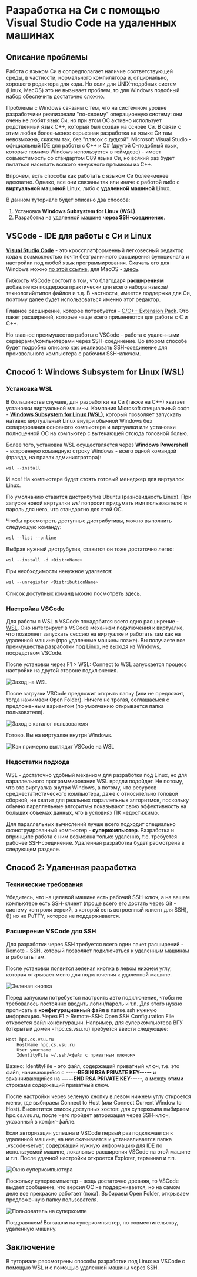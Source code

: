 # Разработка на Си с помощью Visual Studio Code на удаленных машинах

## Описание проблемы

Работа с языком Си в сопредполагает наличие соответствующей среды, в частности, нормального компилятора и, опционально, хорошего редактора для кода. Но если для UNIX-подобных систем (Linux, MacOS) это не вызывает проблем, то для Windows подобный набор обеспечить достаточно сложно.

Проблемы с Windows связаны с тем, что на системном уровне разработчики реализовали "по-своему" операционную систему: они очень не любят язык Си, но при этом ОС активно использует родственный язык С++, который был создан на основе Си. В связи с этим любая более-менее серьезная разработка на языке Си там невозможна, скажем так, без "плясок с дудкой". Microsoft Visual Studio - официальный IDE для работы с C++ и C# (другой С-подобный язык, которые помимо Windows используется в геймдеве) - имеет совместимость со стандартом С89 языка Си, но всякий раз будет пытаться насыпать всякого ненужного прямиком из С++.

Впрочем, есть способы как работать с языком Си более-менее адекватно. Однако, все они связаны так или иначе с работой либо с **виртуальной машиной** Linux, либо с **удаленной машиной** Linux.

В данном туториале будет описано два способа:

1. Установка **Windows Subsystem for Linux (WSL)**.
2. Разработка на удаленной машине **через SSH-соединение**.

## VSCode - IDE для работы с Си и Linux

[**Visual Studio Code**](https://code.visualstudio.com/) - это кроссплатформенный легковесный редактор кода с возможностью почти безграничного расширения функционала и настройки под любой язык программирования. Скачать его для Windows можно [по этой ссылке](https://code.visualstudio.com/docs/setup/windows), для MacOS - [здесь](https://code.visualstudio.com/docs/setup/mac).

Гибкость VSCode состоит в том, что благодаря **расширениям** добавляется поддержка практически для всего набора языков/технологий/типов файлов и т.д. В частности, имеется поддержка для Cи, поэтому далее будет использоваться именно этот редактор.

Главное расширение, которое потребуется - [C/C++ Extension Pack](https://marketplace.visualstudio.com/items?itemName=ms-vscode.cpptools-extension-pack). Это пакет расширений, которые чаще всего применяются для работы с С и С++.

Но главное преимущество работы с VSCode - работа с удаленными серверами/компьютерами через SSH-соединение. Во втором способе будет подробно описано как реализовать SSH-соединение для произвольного компьютера с рабочим SSH-ключом.

## Способ 1: Windows Subsystem for Linux (WSL)

### Установка WSL

В большинстве случаев, для разработки на Си (также на С++) хватает установки виртуальной машины. Компания Microsoft специальный софт - [**Windows Subsystem for Linux (WSL)**](https://learn.microsoft.com/ru-ru/windows/wsl/install), который позволяет запускать нативно виртуальный Linux внутри обычной Windows без сепарирования основного компьютера и виртуалки или установки полноценной ОС на компьютер с вытекающей отсюда головной болью.

Более того, установка WSL осуществляется через **Windows Powershell** - встроенную командную строку Windows - всего одной командой (правда, на правах администратора):

```powershell
wsl --install
```

И все! На компьютере будет стоять готовый менеджер для виртуалок Linux.

По умолчанию ставится дистрибутив Ubuntu (разновидность Linux). При запуске новой виртуалки _wsl_ попросит придумать имя пользователю и пароль для него, что стандартно для этой ОС.

Чтобы просмотреть доступные дистрибутивы, можно выполнить следующую команду:

```powershell
wsl --list --online
```

Выбрав нужный диструбутив, ставится он тоже достаточно легко:

```powershell
wsl --install -d <DistroName>
```

При необходимости ненужное удаляется:

```powershell
wsl --unregister <DistributionName>
```

Список доступных команд можно посмотреть [здесь](https://learn.microsoft.com/ru-ru/windows/wsl/basic-commands#unregister-or-uninstall-a-linux-distribution).

### Настройка VSCode

Для работы с WSL в VSCode понадобится всего одно расширение - [WSL](https://marketplace.visualstudio.com/items?itemName=ms-vscode-remote.remote-wsl). Оно интегрирует в VSCode механизм подключения к виртуалке, что позволяет запускать сессию на виртуалке и работать там как на удаленной машине (про удаленные машины позже). Вы получаете все преимущества разработки под Linux, не выходя из Windows, посредством VSCode.

После установки через F1 > WSL: Connect to WSL запускается процесс настройки на другой стороне подключения.

![Заход на WSL](images/remote/connect-to-wsl.png)

После загрузки VSCode предложит открыть папку (или не предложит, тогда нажимаем Open Folder). Ничего не трогая, соглашаемся с предложенным вариантом (по умолчанию открывается папка пользователя).

![Заход в каталог пользователя](images/remote/open-user-folder.png)

Готово. Вы на виртуалке внутри Windows.

![Как примерно выглядит VSCode на WSL](images/remote/user-wsl.png)

### Недостатки подхода

WSL - достаточно удобный механизм для разработки под Linux, но для параллельного программирования WSL врядли подойдет. Не потому, что это виртуалка внутри Windows, а потому, что ресурсов среднестатистического компьютера, даже с относительно топовой сборкой, не хватит для реальных параллельных алгоритмов, поскольку обычно параллельные алгоритмы показывают свою эффективность на больших объемах данных, что в условиях ПК недостижимо.

Для параллельных вычислений лучше всего подходит специально сконструированный компьютер - **суперкомпьютер**. Разработка и впринципе работа с ним возможна только удаленно, т.е. требуется рабочее SSH-соединение. Удаленная разработка будет расмотрена в следующем разделе.

## Способ 2: Удаленная разработка

### Технические требования

Убедитесь, что на целевой машине есть рабочий SSH-ключ, а на вашем компьютере есть SSH-клиент (проще всего его достать через [Git](https://git-scm.com/downloads) - систему контроля версий, в которой есть встроенный клиент для SSH), (!) но не PuTTY, которое не поддерживается.

### Расширение VSCode для SSH

Для разработки через SSH требуется всего один пакет расширений - [Remote - SSH](https://marketplace.visualstudio.com/items?itemName=ms-vscode-remote.remote-ssh), который позволяет подключаться к удаленным машинам и работать там.

После установки появится зеленая кнопка в левом нижнем углу, которая открывает меню для подключения к удаленной машине.

![Зеленая кнопка](images/remote/open-remote-window.png)

Перед запуском потребуется настроить авто подключение, чтобы не требовалось постоянно вводить логин/пароль и т.п. Для этого нужно прописать в **конфигурационный файл** в папке.ssh нужную информацию. Через F1 > Remote-SSH: Open SSH Configuration File откроется файл конфигурации. Например, для суперкомпьютера ВГУ (открытый домен - hpc.cs.vsu.ru) требуется ввести следующее:

```ssh-config
Host hpc.cs.vsu.ru
    HostName hpc.cs.vsu.ru
    User yourname
    IdentityFile ~/.ssh/<файл с приватным ключом>
```

Важно: IdentityFile - это файл, содержащий приватный ключ, т.е. это файл, начинающийся с **-----BEGIN RSA PRIVATE KEY-----** и заканчивающийся на **-----END RSA PRIVATE KEY-----**, а между этими строками содержащий приватный ключ.

После настройки через зеленую кнопку в левом нижнем углу откроется меню, где выбираем Connect to Host (или Connect Current Window to Host). Высветится список доступных хостов: для суперкомпа выбираем hpc.cs.vsu.ru, после чего пройдет авторизация через SSH-ключ, указанный в конфиг-файле.

Если авторизация успешна и VSCode первый раз подключается к удаленной машине, на нее скачивается и устанавливается папка .vscode-server, содержащий нужную информацию для IDE по используемой машине, локальные расширения VSCode на этой машине и т.п. После удачной настройки откроется Explorer, терминал и т.п.

![Окно суперкомпьютера](images/remote/supercomputer-entrance.png)

Поскольку суперкомпьютер - вещь достаточно древняя, то VSCode выдает сообщение, что версия ОС не поддерживается, но на самом деле все прекрасно работает (пока). Выбираем Open Folder, открываем предложенную папку пользователя.

![Пользователь на суперкомпе](images/remote/user.png)

Поздравляем! Вы зашли на суперкомпьютер, по совместительству, удаленную машину.

## Заключение

В туториале рассмотрены способы разработки под Linux на VSCode с помощью WSL и с помощью удаленной машины через SSH.
